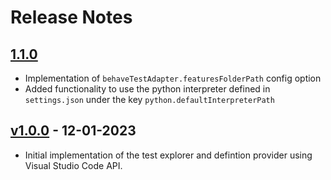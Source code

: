 # Release Notes

## [1.1.0](https://github.com/YouneselBarnoussi/vscode-BDD-Python-test-adapter/compare/v1.1.0...v1.0.0)

- Implementation of `behaveTestAdapter.featuresFolderPath` config option
- Added functionality to use the python interpreter defined in `settings.json` under the key `python.defaultInterpreterPath`

## [v1.0.0]() - 12-01-2023

- Initial implementation of the test explorer and defintion provider using Visual Studio Code API.